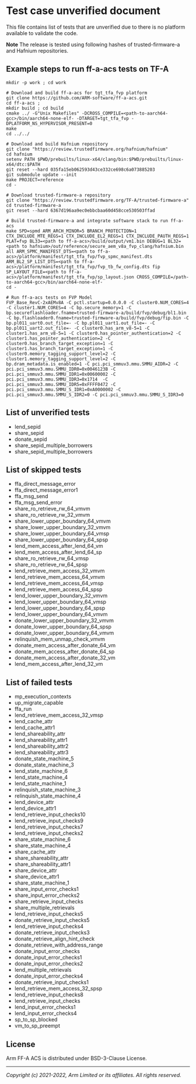 
# Test case unverified document

This file contains list of tests that are unverified
due to there is no platform available to validate the code.

**Note**
The release is tested using following hashes of trusted-firmware-a
and Hafnium repositories.

## Example steps to run ff-a-acs tests on TF-A
```
mkdir -p work ; cd work

# Download and build ff-a-acs for tgt_tfa_fvp platform
git clone https://github.com/ARM-software/ff-a-acs.git
cd ff-a-acs ;
mkdir build ; cd build
cmake ../ -G"Unix Makefiles" -DCROSS_COMPILE=<path-to-aarch64-gcc>/bin/aarch64-none-elf- -DTARGET=tgt_tfa_fvp -DPLATFORM_NS_HYPERVISOR_PRESENT=0
make
cd ../../

# Download and build Hafnium repository
git clone "https://review.trustedfirmware.org/hafnium/hafnium"
cd hafnium
setenv PATH $PWD/prebuilts/linux-x64/clang/bin:$PWD/prebuilts/linux-x64/dtc:$PATH
git reset --hard 035fa15eb062593d43ce332ce698c6a073885203
git submodule update --init
make PROJECT=reference
cd -

# Download trusted-firmware-a repository
git clone "https://review.trustedfirmware.org/TF-A/trusted-firmware-a"
cd trusted-firmware-a
git reset --hard 6367d196aa9ec0ebbcbaa60d458cce530503ffad

# Build trusted-firmware-a and integrate software stack to run ff-a-acs
make SPD=spmd ARM_ARCH_MINOR=5 BRANCH_PROTECTION=1 CTX_INCLUDE_MTE_REGS=1 CTX_INCLUDE_EL2_REGS=1 CTX_INCLUDE_PAUTH_REGS=1 PLAT=fvp BL33=<path to ff-a-acs>/build/output/vm1.bin DEBUG=1 BL32=<path to hafnium>/out/reference/secure_aem_v8a_fvp_clang/hafnium.bin all ARM_SPMC_MANIFEST_DTS=<path to ff-a-acs>/platform/manifest/tgt_tfa_fvp/fvp_spmc_manifest.dts ARM_BL2_SP_LIST_DTS=<path to ff-a-acs>/platform/manifest/tgt_tfa_fvp/fvp_tb_fw_config.dts fip SP_LAYOUT_FILE=<path to ff-a-acs>/platform/manifest/tgt_tfa_fvp/sp_layout.json CROSS_COMPILE=/path-to-aarch64-gcc>/bin/aarch64-none-elf-
cd -

# Run ff-a-acs tests on FVP Model
FVP_Base_RevC-2xAEMv8A -C pctl.startup=0.0.0.0 -C cluster0.NUM_CORES=4 -C cluster1.NUM_CORES=4 -C bp.secure_memory=1 -C bp.secureflashloader.fname=trusted-firmware-a/build/fvp/debug/bl1.bin -C bp.flashloader0.fname=trusted-firmware-a/build/fvp/debug/fip.bin -C bp.pl011_uart0.out_file=- -C bp.pl011_uart1.out_file=- -C bp.pl011_uart2.out_file=- -C cluster0.has_arm_v8-5=1 -C cluster1.has_arm_v8-5=1 -C cluster0.has_pointer_authentication=2 -C cluster1.has_pointer_authentication=2 -C cluster0.has_branch_target_exception=1 -C cluster1.has_branch_target_exception=1 -C cluster0.memory_tagging_support_level=2 -C cluster1.memory_tagging_support_level=2 -C bp.dram_metadata.is_enabled=1 -C pci.pci_smmuv3.mmu.SMMU_AIDR=2 -C pci.pci_smmuv3.mmu.SMMU_IDR0=0x0046123B -C pci.pci_smmuv3.mmu.SMMU_IDR1=0x00600002 -C pci.pci_smmuv3.mmu.SMMU_IDR3=0x1714  -C pci.pci_smmuv3.mmu.SMMU_IDR5=0xFFFF0472 -C pci.pci_smmuv3.mmu.SMMU_S_IDR1=0xA0000002 -C pci.pci_smmuv3.mmu.SMMU_S_IDR2=0 -C pci.pci_smmuv3.mmu.SMMU_S_IDR3=0
```
## List of unverified tests

- lend_sepid
- share_sepid
- donate_sepid
- share_sepid_multiple_borrowers
- share_sepid_multiple_borrowers

## List of skipped tests

- ffa_direct_message_error
- ffa_direct_message_error1
- ffa_msg_send
- ffa_msg_send_error
- share_ro_retrieve_rw_64_vmvm
- share_ro_retrieve_rw_32_vmvm
- share_lower_upper_boundary_64_vmvm
- share_lower_upper_boundary_32_vmvm
- share_lower_upper_boundary_64_vmsp
- share_lower_upper_boundary_64_spsp
- lend_mem_access_after_lend_64_vm
- lend_mem_access_after_lend_64_sp
- share_ro_retrieve_rw_64_vmsp
- share_ro_retrieve_rw_64_spsp
- lend_retrieve_mem_access_32_vmvm
- lend_retrieve_mem_access_64_vmvm
- lend_retrieve_mem_access_64_vmsp
- lend_retrieve_mem_access_64_spsp
- lend_lower_upper_boundary_32_vmvm
- lend_lower_upper_boundary_64_vmsp
- lend_lower_upper_boundary_64_spsp
- lend_lower_upper_boundary_64_vmvm
- donate_lower_upper_boundary_32_vmvm
- donate_lower_upper_boundary_64_spsp
- donate_lower_upper_boundary_64_vmvm
- relinquish_mem_unmap_check_vmvm
- donate_mem_access_after_donate_64_vm
- donate_mem_access_after_donate_64_sp
- donate_mem_access_after_donate_32_vm
- lend_mem_access_after_lend_32_vm

## List of failed tests

- mp_execution_contexts
- up_migrate_capable
- ffa_run
- lend_retrieve_mem_access_32_vmsp
- lend_cache_attr
- lend_cache_attr1
- lend_shareability_attr
- lend_shareability_attr1
- lend_shareability_attr2
- lend_shareability_attr3
- donate_state_machine_5
- donate_state_machine_3
- lend_state_machine_6
- lend_state_machine_4
- lend_state_machine_1
- relinquish_state_machine_3
- relinquish_state_machine_4
- lend_device_attr
- lend_device_attr1
- lend_retrieve_input_checks10
- lend_retrieve_input_checks9
- lend_retrieve_input_checks7
- lend_retrieve_input_checks2
- share_state_machine_6
- share_state_machine_4
- share_cache_attr
- share_shareability_attr
- share_shareability_attr1
- share_device_attr
- share_device_attr1
- share_state_machine_1
- share_input_error_checks1
- share_input_error_checks2
- share_retrieve_input_checks
- share_multiple_retrievals
- lend_retrieve_input_checks5
- donate_retrieve_input_checks5
- lend_retrieve_input_checks4
- donate_retrieve_input_checks3
- donate_retrieve_align_hint_check
- donate_retrieve_with_address_range
- donate_input_error_checks
- donate_input_error_checks1
- donate_input_error_checks2
- lend_multiple_retrievals
- donate_input_error_checks4
- donate_retrieve_input_checks1
- lend_retrieve_mem_access_32_spsp
- lend_retrieve_input_checks8
- lend_retrieve_input_checks
- lend_input_error_checks1
- lend_input_error_checks4
- sp_to_sp_blocked
- vm_to_sp_preempt

## License

Arm FF-A ACS is distributed under BSD-3-Clause License.

--------------

*Copyright (c) 2021-2022, Arm Limited or its affiliates. All rights reserved.*
